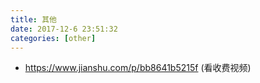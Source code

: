 ```yaml
---
title: 其他
date: 2017-12-6 23:51:32
categories: [other]
---
```



<!-- TOC -->


<!-- /TOC -->



* https://www.jianshu.com/p/bb8641b5215f (看收费视频)